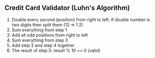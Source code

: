 ## Credit Card Validator (Luhn's Algorithm)

1. Double every second (position) from right to left. If double number is two digits then split them (12 => 1 2)
2. Sum everything from step 1
3. Add all odd positions from right to left
4. Sum everything from step 3
5. Add step 2 and step 4 together
6.  The result of step 5: result % 10 == 0 (valid)
     
 
